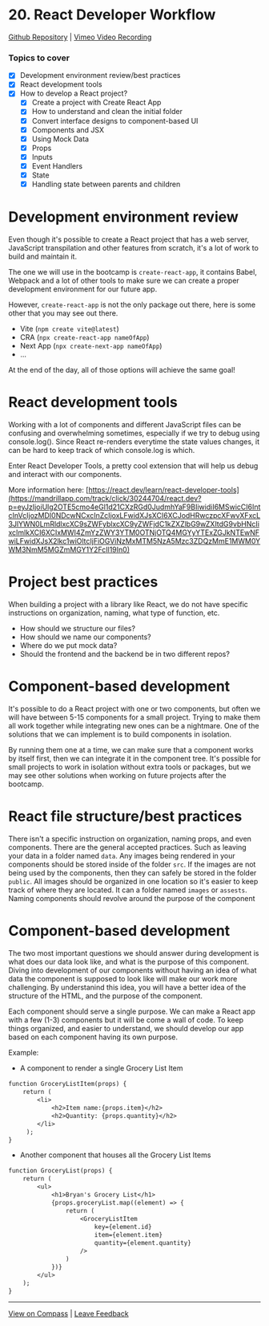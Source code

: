 # 20. React Developer Workflow

[Github Repository](https://mandrillapp.com/track/click/30244704/github.com?p=eyJzIjoieVRsZXF0SEhmNEhTeUhfZ004SjVfa1RBUHVnIiwidiI6MSwicCI6IntcInVcIjozMDI0NDcwNCxcInZcIjoxLFwidXJsXCI6XCJodHRwczpcXFwvXFxcL2dpdGh1Yi5jb21cXFwvQWxmcmVkbzA4XFxcL0NvaG9ydC1KdW5lLTEyLTIwMjNcXFwvdHJlZVxcXC9tYWluXFxcL1cxN00wNyUyMC0lMjBSZWFjdCUyMERldmVsb3BlciUyMFdvcmtmbG93XCIsXCJpZFwiOlwiMTFiOGZmM2VmN2EzNDkzYzk0ODBmMmExMWRiZDUxMDRcIixcInVybF9pZHNcIjpbXCIzYjJkNGRmYTk5ZTQyZDdiODFhYjY4N2U4NjUxNDIyZWM1MDZlM2Y2XCJdfSJ9) | [Vimeo Video Recording](https://mandrillapp.com/track/click/30244704/vimeo.com?p=eyJzIjoiMnVWQktMRDNkS2Q3Qy1KRTQycDlvbUl1Wk5nIiwidiI6MSwicCI6IntcInVcIjozMDI0NDcwNCxcInZcIjoxLFwidXJsXCI6XCJodHRwczpcXFwvXFxcL3ZpbWVvLmNvbVxcXC84NzIxODM3OTJcXFwvODAwNTk5ZjIyNz9zaGFyZT1jb3B5XCIsXCJpZFwiOlwiMTFiOGZmM2VmN2EzNDkzYzk0ODBmMmExMWRiZDUxMDRcIixcInVybF9pZHNcIjpbXCI1MTljOWRlOGI4Y2RhZmRjNzQ2NzY1OTlmZmY1ZTY4YmQ1NjVkZjY3XCJdfSJ9)

### Topics to cover

- [x] Development environment review/best practices
- [x] React development tools
- [x] How to develop a React project?
   - [x] Create a project with Create React App
   - [x] How to understand and clean the initial folder
   - [x] Convert interface designs to component-based UI
   - [x] Components and JSX
   - [x] Using Mock Data
   - [x] Props
   - [x] Inputs
   - [x] Event Handlers
   - [x] State
   - [x] Handling state between parents and children

# Development environment review

Even though it's possible to create a React project that has a web server, JavaScript transpilation and other features from scratch, it's a lot of work to build and maintain it.

The one we will use in the bootcamp is `create-react-app`, it contains Babel, Webpack and a lot of other tools to make sure we can create a proper development environment for our future app.

However, `create-react-app` is not the only package out there, here is some other that you may see out there.

- Vite (`npm create vite@latest`)
- CRA (`npx create-react-app nameOfApp`)
- Next App (`npx create-next-app nameOfApp`)
- ...

At the end of the day, all of those options will achieve the same goal!

# React development tools

Working with a lot of components and different JavaScript files can be confusing and overwhelming sometimes, especially if we try to debug using console.log(). Since React re-renders everytime the state values changes, it can be hard to keep track of which console.log is which.

Enter React Developer Tools, a pretty cool extension that will help us debug and interact with our components.

More information here: [https://react.dev/learn/react-developer-tools](https://mandrillapp.com/track/click/30244704/react.dev?p=eyJzIjoiUlg2OTE5cmo4eGl1d21CXzRGd0JudmhYaF9BIiwidiI6MSwicCI6IntcInVcIjozMDI0NDcwNCxcInZcIjoxLFwidXJsXCI6XCJodHRwczpcXFwvXFxcL3JlYWN0LmRldlxcXC9sZWFyblxcXC9yZWFjdC1kZXZlbG9wZXItdG9vbHNcIixcImlkXCI6XCIxMWI4ZmYzZWY3YTM0OTNjOTQ4MGYyYTExZGJkNTEwNFwiLFwidXJsX2lkc1wiOltcIjFiOGViNzMxMTM5NzA5Mzc3ZDQzMmE1MWM0YWM3NmM5MGZmMGY1Y2FcIl19In0)

# Project best practices

When building a project with a library like React, we do not have specific instructions on organization, naming, what type of function, etc.

- How should we structure our files?
- How should we name our components?
- Where do we put mock data?
- Should the frontend and the backend be in two different repos?

# Component-based development

It's possible to do a React project with one or two components, but often we will have between 5-15 components for a small project. Trying to make them all work together while integrating new ones can be a nightmare. One of the solutions that we can implement is to build components in isolation.

By running them one at a time, we can make sure that a component works by itself first, then we can integrate it in the component tree. It's possible for small projects to work in isolation without extra tools or packages, but we may see other solutions when working on future projects after the bootcamp.

# React file structure/best practices

There isn't a specific instruction on organization, naming props, and even components. There are the general accepted practices. Such as leaving your data in a folder named `data`. Any images being rendered in your components should be stored inside of the folder `src`. If the images are not being used by the components, then they can safely be stored in the folder `public`. All images should be organized in one location so it's easier to keep track of where they are located. It can a folder named `images` or `assests`. Naming components should revolve around the purpose of the component

# Component-based development

The two most important questions we should answer during development is what does our data look like, and what is the purpose of this component. Diving into development of our components without having an idea of what data the component is supposed to look like will make our work more challenging. By understanind this idea, you will have a better idea of the structure of the HTML, and the purpose of the component.

Each component should serve a single purpose. We can make a React app with a few (1-3) components but it will be come a wall of code. To keep things organized, and easier to understand, we should develop our app based on each component having its own purpose.

Example:

- A component to render a single Grocery List Item

```other
function GroceryListItem(props) {
    return (
        <li>
            <h2>Item name:{props.item}</h2>
            <h2>Quantity: {props.quantity}</h2>
        </li>
     );
}
```

- Another component that houses all the Grocery List Items

```other
function GroceryList(props) {
    return (
        <ul>
            <h1>Bryan's Grocery List</h1>
            {props.groceryList.map((element) => {
                return (
                    <GroceryListItem
                        key={element.id}
                        item={element.item}
                        quantity={element.quantity}
                    />
                )
            })}
        </ul>
    );
}
```

---

[View on Compass](https://mandrillapp.com/track/click/30244704/flex-web.compass.lighthouselabs.ca?p=eyJzIjoieFhDNVEzTndhekdTZDlXNE9WOVBabzV6bDVzIiwidiI6MSwicCI6IntcInVcIjozMDI0NDcwNCxcInZcIjoxLFwidXJsXCI6XCJodHRwczpcXFwvXFxcL2ZsZXgtd2ViLmNvbXBhc3MubGlnaHRob3VzZWxhYnMuY2FcXFwvYWN0aXZpdGllc1xcXC8yNjc1XFxcL2xlY3R1cmVzXFxcLzExMDZcIixcImlkXCI6XCIxMWI4ZmYzZWY3YTM0OTNjOTQ4MGYyYTExZGJkNTEwNFwiLFwidXJsX2lkc1wiOltcImZiYWM3MTQ2MWU0ZDE3NDcyNjAwYWE3NWUxNmYwM2Y0NThjN2JkZmZcIl19In0) | [Leave Feedback](https://mandrillapp.com/track/click/30244704/flex-web.compass.lighthouselabs.ca?p=eyJzIjoiSGJYNGJMODdPTGNoZ05aQlRoeUg0YS1BaTE4IiwidiI6MSwicCI6IntcInVcIjozMDI0NDcwNCxcInZcIjoxLFwidXJsXCI6XCJodHRwczpcXFwvXFxcL2ZsZXgtd2ViLmNvbXBhc3MubGlnaHRob3VzZWxhYnMuY2FcXFwvZmVlZGJhY2tzXCIsXCJpZFwiOlwiMTFiOGZmM2VmN2EzNDkzYzk0ODBmMmExMWRiZDUxMDRcIixcInVybF9pZHNcIjpbXCJlZDA4OTY2OTY5MzczNjFmNjZjOGQ5YzQxNjFmN2QyYTc2ZTFjMzJhXCJdfSJ9)

![open.gif](20.%20React%20Developer%20Workflow.assets/open.gif)

